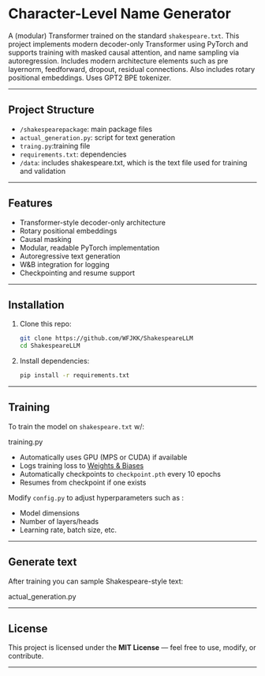 # Character-Level Name Generator

A (modular)  Transformer trained on the standard `shakespeare.txt`. This project implements modern decoder-only Transformer using PyTorch and supports training with masked causal attention, and name sampling via autoregression. Includes modern architecture elements such as pre layernorm, feedforward, dropout, residual connections.
Also includes rotary positional embeddings. Uses GPT2 BPE tokenizer.

---

##  Project Structure

- `/shakespearepackage`: main package files
- `actual_generation.py`: script for text generation
- `traing.py`:training file
- `requirements.txt`: dependencies
- `/data`: includes shakespeare.txt, which is the text file used for training and validation



---

##  Features

- Transformer-style decoder-only architecture
- Rotary positional embeddings
- Causal masking 
- Modular, readable PyTorch implementation
- Autoregressive text generation
- W&B integration for logging
- Checkpointing and resume support

---

##  Installation

1. Clone this repo:
   ```bash
   git clone https://github.com/WFJKK/ShakespeareLLM
   cd ShakespeareLLM
   ```
2. Install dependencies:
   ```bash
   pip install -r requirements.txt
   ```

---

##  Training

To train the model on `shakespeare.txt` w/:

 training.py


- Automatically uses GPU (MPS or CUDA) if available
- Logs training loss to [Weights & Biases](https://wandb.ai/)
- Automatically checkpoints to `checkpoint.pth` every 10 epochs
- Resumes from checkpoint if one exists

Modify `config.py` to adjust hyperparameters such as :
- Model dimensions
- Number of layers/heads
- Learning rate, batch size, etc.

---

##  Generate text

After training you can sample Shakespeare-style text:

 actual_generation.py


---



## License

This project is licensed under the **MIT License** — feel free to use, modify, or contribute.

---


